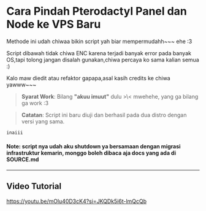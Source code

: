 # **Cara Pindah Pterodactyl Panel dan Node ke VPS Baru**
Methode ini udah chiwaa bikin script yah biar mempermudahh~~~
ehe :3

Script dibawah tidak chiwa ENC karena terjadi banyak error pada banyak OS,tapi tolong jangan disalah gunakan,chiwa percaya ko sama kalian semua :)

Kalo maw diedit atau refaktor gapapa,asal kasih credits ke chiwa yawww~~~

> **Syarat Work**: Bilang **"akuu imuut"** dulu >\\< mwehehe, yang ga bilang ga work :3

> **Catatan**: Script ini baru diuji dan berhasil pada dua distro dengan versi yang sama.
```bash
inaiii
```

#### Note: script nya udah aku shutdown ya bersamaan dengan migrasi infrastruktur kemarin, monggo boleh dibaca aja docs yang ada di SOURCE.md
---
## Video Tutorial
https://youtu.be/mOlu40D3cK4?si=JKQDk5i6t-lmQcQb
